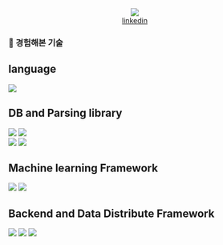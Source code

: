 <div align="center">
  <img src="https://capsule-render.vercel.app/api?type=waving&color=auto&height=300&section=header&text=I'm%20SKY&fontSize=90" />
</div>

<div align="center">
  <a href="https://www.linkedin.com/in/%ED%95%98%EB%8A%98-%EC%9E%84-36992318b/">linkedin</a>
</div>


<h3> 📕 경험해본 기술</h3>

<div style="text-align:left">
  <h2> language </h2>
  <img src="https://img.shields.io/badge/python-3776AB?style=flat-square&logo=python&logoColor=yellow"/>
<!--   <img src="https://img.shields.io/badge/scala-DC322F?style=flat-square&logo=scala&logoColor=black"/>
  <img src="https://img.shields.io/badge/rust-DC322F?style=flat-square&logo=rust&logoColor=black"/>  -->
  </br>

  <h2> DB and Parsing library </h2>
  <img src="https://img.shields.io/badge/Selenium-43B02A?style=flat-square&logo=Selenium&logoColor=green"/>
  <img src="https://img.shields.io/badge/beautifulSoup-E25A1C?style=flat-square&logo=beautifulSoup&logoColor=white"/></br>
  <img src="https://img.shields.io/badge/Mysql-4479A1?style=flat-square&logo=Mysql&logoColor=white"/> 
  <img src="https://img.shields.io/badge/MongoDB-47A248?style=flat-square&logo=MongoDB&logoColor=white"/>
  </br>

  <h2> Machine learning Framework </h2>
  <img src="https://img.shields.io/badge/keras-D00000?style=flat-square&logo=keras&logoColor=white"/>
  <img src="https://img.shields.io/badge/tensorflow-FF6F00?style=flat-square&logo=tensorflow&logoColor=white"/></br>

  <h2> Backend and Data Distribute Framework </h2>
  <img src="https://img.shields.io/badge/FastAPI-009688?style=flat-square&logo=FastAPI&logoColor=white"/> 
<!--   <img src="https://img.shields.io/badge/Django-092E20?style=flat-square&logo=Django&logoColor=white"/></br> -->
  <img src="https://img.shields.io/badge/apache spark-E25A1C?style=flat-square&logo=apache spark&logoColor=white"/>
<!--   <img src="https://img.shields.io/badge/apache kafka-231F20?style=flat-square&logo=apache kafka&logoColor=white"/> -->
  <img src="https://img.shields.io/badge/apache airflow-017CEE?style=flat-square&logo=apache airflow&logoColor=white"/>
</div>

